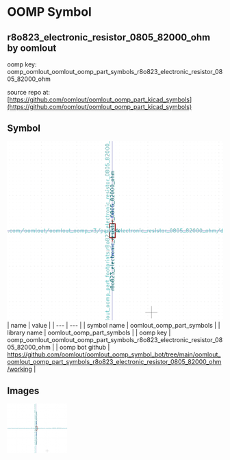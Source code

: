 # OOMP Symbol  
## r8o823_electronic_resistor_0805_82000_ohm  by oomlout  
  
oomp key: oomp_oomlout_oomlout_oomp_part_symbols_r8o823_electronic_resistor_0805_82000_ohm  
  
source repo at: [https://github.com/oomlout/oomlout_oomp_part_kicad_symbols](https://github.com/oomlout/oomlout_oomp_part_kicad_symbols)  
## Symbol  
  
[![working.png](working_600.png)](working.png)  
| name | value | 
| --- | --- | 
| symbol name | oomlout_oomp_part_symbols | 
| library name | oomlout_oomp_part_symbols | 
| oomp key | oomp_oomlout_oomlout_oomp_part_symbols_r8o823_electronic_resistor_0805_82000_ohm | 
| oomp bot github | https://github.com/oomlout/oomlout_oomp_symbol_bot/tree/main/oomlout_oomlout_oomp_part_symbols_r8o823_electronic_resistor_0805_82000_ohm/working | 
## Images  
  
[![working.png](working_140.png)](working.png)  
